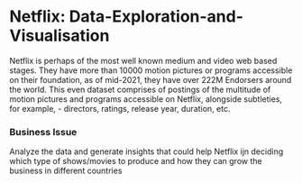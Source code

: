 # Netflix: Data-Exploration-and-Visualisation
Netflix is perhaps of the most well known medium and video web based stages. They have more than 10000 motion pictures or programs accessible on their foundation, as of mid-2021, they have over 222M Endorsers around the world. This even dataset comprises of postings of the multitude of motion pictures and programs accessible on Netflix, alongside subtleties, for example, - directors, ratings, release year, duration, etc.

<h3>Business Issue</h3>

Analyze the data and generate insights that could help Netflix ijn deciding which type of shows/movies to produce and how they can grow the business in different countries
